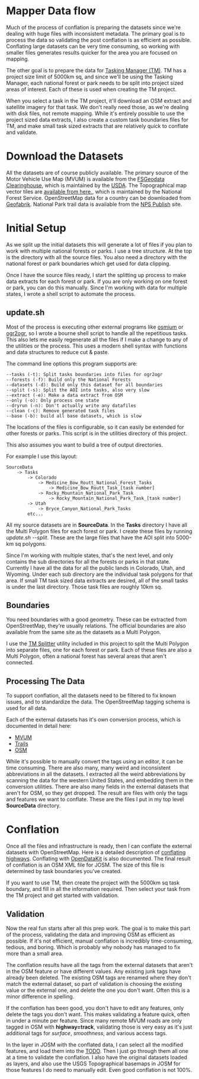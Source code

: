# Mapper Data flow

Much of the process of conflation is preparing the datasets since
we're dealing with huge files with inconsistent metadata. The primary
goal is to process the data so validating the post conflation is as
efficient as possible. Conflating large datasets can be very time
consuming, so working with smaller files generates results quicker for
the area you are focused on mapping.

The other goal is to prepare the data for [Tasking
Manager (TM)](https://wiki.openstreetmap.org/wiki/Tasking_Manager). TM
has a project size limit of 5000km sq, and since we'll be using the
Tasking Manager, each national forest or park needs to be split into
project sized areas of interest. Each of these is used when creating
the TM project.

When you select a task in the TM project, it'll download an OSM
extract and satellite imagery for that task. We don't really need
those, as we're dealing with disk files, not remote mapping. While
it's entirely possible to use the project sized data extracts, I also
create a custom task boundaries files for TM, and make small task
sized extracts that are relatively quick to conflate and validate.

# Download the Datasets

All the datasets are of course publicly available. The primary
source of the Motor Vehicle Use Map (MVUM) is available from the 
[FSGeodata
Clearinghouse](https://data.fs.usda.gov/geodata/edw/datasets.php?dsetCategory=transportation),
which is maintained by the [USDA](https://www.usda.gov/). The
Topographical map vector tiles are [available from
here.](https://prd-tnm.s3.amazonaws.com/index.html?prefix=StagedProducts/TopoMapVector/),
which is maintained by the National Forest Service. OpenStreetMap data
for a country can be downloaded from
[Geofabrik](http://download.geofabrik.de/north-america.html). National
Park trail data is available from the
[NPS Publish](https://data.fs.usda.gov/geodata/edw/edw_resources/shp/S_USA.TrailNFS_Publish.zip)
site.

# Initial Setup

As we split up the initial datasets this will generate a lot of files
if you plan to work with multiple national forests or parks. I use a
tree structure. At the top is the directory with all the source
files. You also need a directory with the national forest or park
boundaries which get used for data clipping.

Once I have the source files ready, I start the splitting up process
to make data extracts for each forest or park. If you are only working
on one forest or park, you can do this manually. Since I'm working
with data for multiple states, I wrote a shell script to automate the
process.

## update.sh

Most of the process is executing other external programs like
[osmium](https://osmcode.org/osmium-tool/) or
[ogr2ogr](https://gdal.org/programs/ogr2ogr.html), so I wrote a bourne
shell script to handle all the repetitious tasks. This also lets me
easily regenerate all the files if I make a change to any of the
utilities or the process. This uses a modern shell syntax with
functions and data structures to reduce cut & paste.

The command line options this program supports are:

	--tasks (-t): Split tasks boundaries into files for ogr2ogr
	--forests (-f): Build only the National Forests
	--datasets (-d): Build only this dataset for all boundaries
	--split (-s): Split the AOI into tasks, also very slow
	--extract (-e): Make a data extract from OSM
	--only (-o): Only process one state
	--dryrun (-n): Don't actually write any datafiles
	--clean (-c): Remove generated task files
	--base (-b): build all base datasets, which is slow
	
The locations of the files is configurable, so it can easily be
extended for other forests or parks. This script is in the utilities
directory of this project.

This also assumes you want to build a tree of output directories.

For example I use this layout:

	SourceData
		-> Tasks
			-> Colorado
				-> Medicine_Bow_Routt_National_Forest_Tasks
					-> Medicine_Bow_Routt_Task_[task number]
				-> Rocky_Mountain_National_Park_Task
					-> Rocky_Mountain_National_Park_Task_[task number]
	        -> Utah
				-> Bryce_Canyon_National_Park_Tasks
			etc...
			
All my source datasets are in __SourceData__.   In the __Tasks__
directory I have all the Multi Polygon files for each forest or park. I
create these files by running *update.sh --split*. These are the large
files that have the AOI split into 5000-km sq polygons.

Since I'm working with multiple states, that's the next level, and
only contains the sub directories for all the forests or parks in that
state. Currently I have all the data for all the public lands in
Colorado, Utah, and Wyoming. Under each sub directory are the
individual task polygons for that area. If small TM task sized data
extracts are desired, all of the small tasks is under the last
directory. Those task files are roughly 10km sq.

## Boundaries

You need boundaries with a good geometry. These can be extracted from
OpenStreetMap, they're usually relations. The official boundaries are
also available from the same site as the datasets as a Multi Polygon.

I use the [TM Splitter](splitter.md) utility included in this project
to split the Multi Polygon into separate files, one for each forest or
park. Each of these files are also a Multi Polygon, often a national
forest has several areas that aren't connected.

## Processing The Data

To support conflation, all the datasets need to be filtered to fix
known issues, and to standardize the data. The OpenStreetMap tagging
schema is used for all data.

Each of the external datasets has it's own conversion process, which
is documented in detail here:

* [MVUM](mvum.md)
* [Trails](trails.md)
* [OSM](osmhighways.md)

While it's possible to manually convert the tags using an editor, it
can be time consuming. There are also many, many weird and
inconsistent abbreviations in all the datasets. I extracted all the
weird abbreviations by scanning the data for the western United
States, and embedding them in the conversion utilities. There are also
many fields in the external datasets that aren't for OSM, so they get
dropped. The result are files with only the tags and features we want
to conflate. These are the files I put in my top level __SourceData__
directory.

# Conflation

Once all the files and infrastructure is ready, then I can conflate
the external datasets with OpenStreetMap. Here is a detailed
description of [conflating highways](highways.md). Conflating with 
[OpenDataKit](odkconflation.md) is also documented. The final result
of conflation is an OSM XML file for JOSM. The size of this file is
determined by task boundaries you've created.

If you want to use TM, then create the project with the 5000km sq task
boundary, and fill in all the information required. Then select your
task from the TM project and get started with validation.

## Validation

Now the real fun starts after all this prep work. The goal is to make
this part of the process, validating the data and improving OSM as
efficient as possible. If it's not efficient, manual conflation is
incredibly time-consuming, tedious, and boring. Which is probably why
nobody has managed to fix more than a small area.

The conflation results have all the tags from the external datasets
that aren't in the OSM feature or have different values. Any existing
junk tags have already been deleted. The existing OSM tags are renamed
where they don't match the external dataset, so part of validation is
choosing the existing value or the external one, and delete the one
you don't want. Often this is a minor difference in spelling.

If the conflation has been good, you don't have to edit any features,
only delete the tags you don't want. This makes validating a feature
quick, often in under a minute per feature. Since many remote MVUM
roads are only tagged in OSM with __highway=track__, validating those
is very easy as it's just additional tags for *surface*, *smoothness*,
and various access tags.

In the layer in JOSM with the conflated data, I can select all the
modified features, and load them into the
[TODO](https://wiki.openstreetmap.org/wiki/JOSM/Plugins/TODO_list). Then
I just go through them all one at a time to validate the conflation. I
also have the original datasets loaded as layers, and also use the
USGS Topographical basemaps in JOSM for those features I do need to
manually edit. Even good conflation is not 100%.
